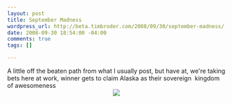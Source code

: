 ```yaml
--- 
layout: post
title: September Madness
wordpress_url: http://beta.timbroder.com/2008/09/30/september-madness/
date: 2008-09-30 18:54:00 -04:00
comments: true
tags: []

---
```

<div class="separator" style="clear: both; text-align: center;"></div><div class="separator" style="clear: both; text-align: center;"></div><div class="separator" style="clear: both; text-align: center;"></div><div class="separator" style="clear: both; text-align: center;"></div><div class="separator" style="clear: both; text-align: center;"></div><div class="separator" style="clear: both; text-align: center;"></div><div class="separator" style="clear: both; text-align: center;"></div>A little off the beaten path from what I usually post, but have at, we're taking bets here at work, winner gets to claim Alaska as their sovereign&nbsp; kingdom of awesomeness<div class="separator" style="clear: both; text-align: center;"><a href="http://www.techcrunch.com/wp-content/uploads/2008/09/septembermadnessb.jpg" imageanchor="1" style="margin-left: 1em; margin-right: 1em;"><img border="0" src="http://www.techcrunch.com/wp-content/uploads/2008/09/septembermadnessb.jpg" /></a></div>
